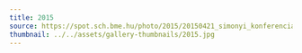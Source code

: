 ```yaml
---
title: 2015
source: https://spot.sch.bme.hu/photo/2015/20150421_simonyi_konferencia
thumbnail: ../../assets/gallery-thumbnails/2015.jpg
---
```

